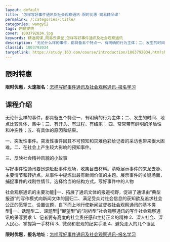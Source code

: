 ```yaml
---
layout: default
title: '怎样写好事件通讯及社会观察通讯-限时优惠-网易精品课'
permalink: /:categories/:title/
categories: wangyi2
tags: 网易提供
cover: 1003792034.jpg
keywords: 精选网课,网易云课堂,怎样写好事件通讯及社会观察通讯
description: '无论什么样的事件，都具备五个特点一、有明确的行为主体；二、发生的时间、地点比较具体、集中；三、有开头、有过程、有结尾；四'
classid: 1003792034
targetlink: https://study.163.com/course/introduction/1003792034.htm?share=1&shareId=1025206652&utm_campaign=share&utm_medium=iphoneShare&utm_source=&utm_u=1025206652
---
```


## 限时特惠

**限时优惠，火速报名**：[怎样写好事件通讯及社会观察通讯-报名学习](https://study.163.com/course/introduction/1003792034.htm?share=1&shareId=1025206652&utm_campaign=share&utm_medium=iphoneShare&utm_source=&utm_u=1025206652)

## 课程介绍

无论什么样的事件，都具备五个特点一、有明确的行为主体；二、发生的时间、地点比较具体、集中；三、有开头、有过程、有结尾；   四、常常带有鲜明的矛盾性和冲突性；五、有具体的原因和结果。 

一、突发性事件。突发性事件因其不可预知和灾难色彩给记者的采访也带来很大困难。二、在社会上产生较大影响的预知事件。

三、反映社会精神风貌的小故事

写好事件性通讯要迅速赶赴事件现场，收集目击材料。清晰展示事件的来龙去脉、主要情节和转折点。从事件中提炼出最有新闻价值的主题。展示事件的关键场面，捕捉事件的戏剧性情节。选择恰当的结构方式。写好事件中的人物

社会观察通讯的主要功能一、拓展了通讯文体的报道视野，促进了通讯由“典型报道”的写作模式向新闻文体的回归二、满足受众对社会信息的获知欲及追求社会公正的愿望三、设置议题，自下而上地行使新闻监督权社会观察通讯的基本类型一、话题型二、课题型“展望型”的“剖析型”社会观察通讯的写作社会观察通讯的采写要求        1、记者要有高度的社会责任感和主持正义的精神        2、深人社会、深入民心、掌握第一手材科        3、微观和宏观的纪实手法        4、避免走入的几个误区

**限时优惠，报名地址**：[怎样写好事件通讯及社会观察通讯-报名学习](https://study.163.com/course/introduction/1003792034.htm?share=1&shareId=1025206652&utm_campaign=share&utm_medium=iphoneShare&utm_source=&utm_u=1025206652)

